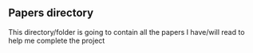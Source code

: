 ## Papers directory

This directory/folder is going to contain all the papers I have/will read to help me complete the project
